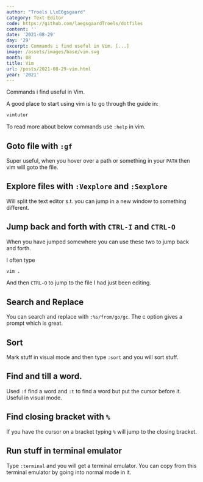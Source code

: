 ```yaml
---
author: "Troels L\xE6gsgaard"
category: Text Editor
code: https://github.com/laegsgaardTroels/dotfiles
content: ''
date: '2021-08-29'
day: '29'
excerpt: Commands i find useful in Vim. [...]
image: /assets/images/base/vim.svg
month: 08
title: Vim
url: /posts/2021-08-29-vim.html
year: '2021'
---
```


Commands i find useful in Vim.<!--more-->

A good place to start using vim is to go through the guide in:

```bash
vimtutor
```

To read more about below commands use `:help` in vim. 

## Goto file with `:gf`

Super useful, when you hover over a path or something in your `PATH` then vim will goto the file.

## Explore files with `:Vexplore` and `:Sexplore`

Will split the text editor s.t. you can jump in a new window to something different.

## Jump back and forth with `CTRL-I` and `CTRL-O`

When you have jumped somewhere you can use these two to jump back and forth.

I often type 

```bash
vim .
```

And then `CTRL-O` to jump to the file I had just been editing.

## Search and Replace

You can search and replace with `:%s/from/go/gc`. The c option gives a prompt which is great.

## Sort

Mark stuff in visual mode and then type `:sort` and you will sort stuff.

## Find and till a word.

Used `:f` find a word and `:t` to find a word but put the cursor before it. Useful in visual mode.

## Find closing bracket with `%`

If you have the cursor on a bracket typing `%` will jump to the closing bracket.

## Run stuff in terminal emulator

Type `:terminal` and you will get a terminal emulator. You can copy from this terminal emulator by going into normal mode in it.
